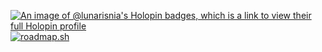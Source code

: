 [![An image of @lunarisnia's Holopin badges, which is a link to view their full Holopin profile](https://holopin.me/lunarisnia)](https://holopin.io/@lunarisnia)
<a href="https://roadmap.sh"><img src="https://api.roadmap.sh/v1-badge/wide/64b922008a29ad56fa9adce7?variant=dark&roadmaps=cpp" alt="roadmap.sh"/></a>

<!--
**Lunarisnia/Lunarisnia** is a ✨ _special_ ✨ repository because its `README.md` (this file) appears on your GitHub profile.

Here are some ideas to get you started:

- 🔭 I’m currently working on ...
- 🌱 I’m currently learning ...
- 👯 I’m looking to collaborate on ...
- 🤔 I’m looking for help with ...
- 💬 Ask me about ...
- 📫 How to reach me: ...
- 😄 Pronouns: ...
- ⚡ Fun fact: ...
-->
